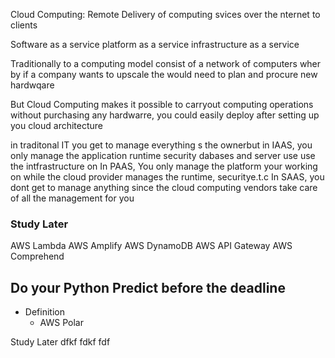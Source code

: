 Cloud Computing: Remote Delivery of computing svices over the nternet to clients

Software as a service
platform as a service
infrastructure as a service

Traditionally to a computing model consist of a network of computers wher by if a company wants to upscale the would need to plan and procure new hardwqare

But Cloud Computing makes it possible to carryout computing operations without purchasing any hardwarre, you could easily deploy after setting up you cloud architecture

in traditonal IT you get to manage everything s the ownerbut
in IAAS, you only manage the application runtime security dabases and server use use the intfrastructure on
In PAAS, You only manage the platform your working on while the cloud provider manages the runtime, securitye.t.c
In SAAS, you dont get to manage anything since the cloud computing vendors take care of all the management for you


### Study Later
AWS Lambda
AWS Amplify
AWS DynamoDB
AWS API Gateway
AWS Comprehend

## Do your Python Predict before the deadline

- Definition
	- AWS Polar

Study Later
	dfkf
	fdkf
	fdf
	